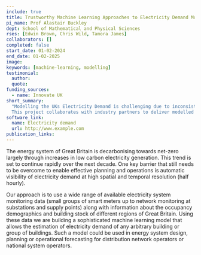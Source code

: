 ```yaml
---
include: true
title: Trustworthy Machine Learning Approaches to Electricity Demand Modelling
pi_name: Prof Alastair Buckley
dept: School of Mathematical and Physical Sciences
rses: [Edwin Brown, Chris Wild, Tamora James]
collaborators: []
completed: false
start_date: 01-02-2024
end_date: 01-02-2025
image: 
keywords: [machine-learning, modelling]
testimonial:
  author:
  quote: 
funding_sources: 
  - name: Innovate UK
short_summary:
  "Modelling the UKs Electricity Demand is challenging due to inconsistent data coverage across the country.
  This project collaborates with industry partners to deliver modelled electricity demand profiles across the country and evaluates the trustworthiness of these machine learning predictions."
software_link: 
  name: Electricity demand
  url: http://www.example.com
publication_links:
---
```

The energy system of Great Britain is decarbonising towards net-zero largely through increases in low carbon electricity generation. This trend is set to continue rapidly over the next decade. One key barrier that still needs to be overcome to enable effective planning and operations is automatic visibility of electricity demand at high spatial and temporal resolution (half hourly).

Our approach is to use a wide range of available electricity system monitoring data (small groups of smart meters up to network monitoring at substations and supply points) along with information about the occupancy demographics and building stock of different regions of Great Britain. Using these data we are building a sophisticated machine learning model that allows the estimation of electricity demand of any arbitrary building or group of buildings. Such a model could be used in energy system design, planning or operational forecasting for distribution network operators or national system operators.

